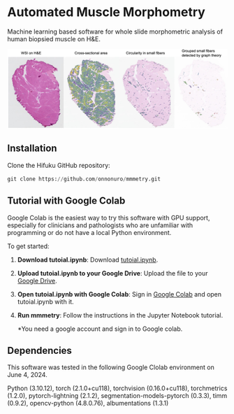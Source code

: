 # Automated Muscle Morphometry
Machine learning based software for whole slide morphometric analysis of human biopsied muscle on H&E.


![Alt Text](data/graphical_abstract.jpg)



## Installation
Clone the Hifuku GitHub repository:
   ```python
   git clone https://github.com/onnonuro/mmmetry.git
   ```


## Tutorial with Google Colab
Google Colab is the easiest way to try this software with GPU support,  especially for clinicians and pathologists who are unfamiliar with programming or do not have a local Python environment. 

To get started:
1. **Download tutoial.ipynb**: Download [tutoial.ipynb](https://github.com/onnonuro/mmmetry/blob/main/tutorial.ipynb).

2. **Upload tutoial.ipynb to your Google Drive**: Upload the file to your [Google Drive](https://www.google.com/drive/).

3. **Open tutoial.ipynb with Google Colab**: Sign in [Google Colab](https://colab.research.google.com/) and open tutoial.ipynb with it.

4. **Run mmmetry**: Follow the instructions in the Jupyter Notebook tutorial.

      *You need a google account and sign in to Google colab.


## Dependencies
This software was tested in the following Google Clolab environment on June 4, 2024.

Python (3.10.12), torch (2.1.0+cu118), torchvision (0.16.0+cu118), torchmetrics (1.2.0), pytorch-lightning (2.1.2), segmentation-models-pytorch (0.3.3), timm (0.9.2), opencv-python (4.8.0.76), albumentations (1.3.1)


